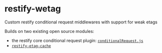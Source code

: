 # restify-wetag

Custom restify conditional request middlewares with support for weak etags

Builds on two existing open source modules:

- the restify core conditional request plugin: [`conditionalRequest.js`](https://github.com/restify/node-restify/blob/master/lib/plugins/conditionalRequest.js)
- [`restify-etag-cache`](https://github.com/zephrax/restify-etag-cache/blob/master/lib/index.js)
